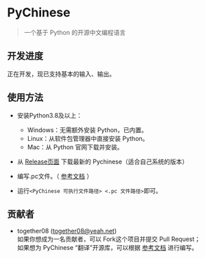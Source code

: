 # PyChinese

> 一个基于 Python 的开源中文编程语言

## 开发进度
正在开发，现已支持基本的输入、输出。

## 使用方法
- 安装Python3.8及以上：  
  - Windows：无需额外安装 Python，已内置。  
  - Linux：从软件包管理器中直接安装 Python。  
  - Mac：从 Python 官网下载并安装。  
  
- 从 [Release页面](https://github.com/PyChinese/PyChinese/releases) 下载最新的 Pychinese（适合自己系统的版本）  
- 编写.pc文件。（ [参考文档](https://github.com/PyChinese/Document) ）
- 运行`<PyChinese 可执行文件路径> <.pc 文件路径>`即可。

## 贡献者
- together08 (together08@yeah.net)  
如果你想成为一名贡献者，可以 Fork这个项目并提交 Pull Request；  
  如果想为 PyChinese “翻译”开源库，可以根据 [参考文档](https://github.com/PyChinese/Document) 进行编写。